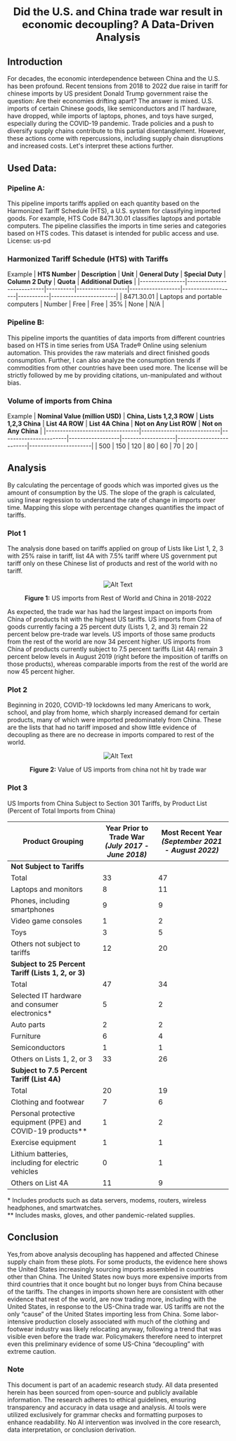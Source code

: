 <div style="text-align: center;">
    <h2 style="font-size: 24px;"><strong>Did the U.S. and China trade war result in economic decoupling? A Data-Driven Analysis</strong></h2>
</div>

## **Introduction**
For decades, the economic interdependence between China and the U.S. has been profound. Recent tensions from 2018 to 2022 due raise in tariff for chinese imports by US president Donald Trump government raise the question: Are their economies drifting apart? The answer is mixed. U.S. imports of certain Chinese goods, like semiconductors and IT hardware, have dropped, while imports of laptops, phones, and toys have surged, especially during the COVID-19 pandemic. Trade policies and a push to diversify supply chains contribute to this partial disentanglement. However, these actions come with repercussions, including supply chain disruptions and increased costs. Let's interpret these actions further.

## **Used Data**:
### **Pipeline A**:
This pipeline imports tariffs applied on each quantity based on the Harmonized Tariff Schedule (HTS), a U.S. system for classifying imported goods. For example, HTS Code 8471.30.01 classifies laptops and portable computers. The pipeline classifies the imports in time series and categories based on HTS codes. This dataset is intended for public access and use. License: us-pd  

### Harmonized Tariff Schedule (HTS) with Tariffs  
Example
| **HTS Number** | **Description**           | **Unit** | **General Duty** | **Special Duty** | **Column 2 Duty** | **Quota** | **Additional Duties** |
|----------------|---------------------------|----------|------------------|------------------|-------------------|-----------|-----------------------|
| 8471.30.01     | Laptops and portable computers | Number   | Free             | Free             | 35%               | None      | N/A                   |

### **Pipeline B**:
This pipeline imports the quantities of data imports from different countries based on HTS in time series from USA Trade® Online using selenium automation. This provides the raw materials and direct finished goods consumption. Further, I can also analyze the consumption trends if commodities from other countries have been used more. The license will be strictly followed by me by providing citations, un-manipulated and without bias.  
        

### Volume of imports from China
Example
| **Nominal Value (million USD)** | **China, Lists 1,2,3 ROW** | **Lists 1,2,3 China** | **List 4A ROW** | **List 4A China** | **Not on Any List ROW** | **Not on Any China** |
|---------------------------------|----------------------------|-----------------------|------------------|-------------------|-------------------------|----------------------|
| 500                             | 150                        | 120                   | 80               | 60                | 70                      | 20                   |

## **Analysis**
By calculating the percentage of goods which was imported gives us the amount of consumption by the US. The slope of the graph is calculated, using linear regression to understand the rate of change in imports over time. Mapping this slope with percentage changes quantifies the impact of tariffs.


### **Plot 1**
The analysis done based on tariffs applied on group of Lists like List 1, 2, 3 with 25% raise in tariff, list 4A with 7.5% tariff where US government put tariff only on these Chinese list of products and rest of the world with no tariff.
<div style="text-align: center;">
    <img src="./pic1.png" alt="Alt Text" title="Optional Title" style="width: auto; height: auto;">
    <p><strong>Figure 1:</strong> US imports from Rest of World and China in 2018-2022</p>
</div>
As expected, the trade war has had the largest impact on imports from China of products hit with the highest US tariffs. US imports from China of goods currently facing a 25 percent duty (Lists 1, 2, and 3) remain 22 percent below pre-trade war levels. US imports of those same products from the rest of the world are now 34 percent higher. US imports from China of products currently subject to 7.5 percent tariffs (List 4A) remain 3 percent below levels in August 2019 (right before the imposition of tariffs on those products), whereas comparable imports from the rest of the world are now 45 percent higher.

### **Plot 2**
Beginning in 2020, COVID-19 lockdowns led many Americans to work, school, and play from home, which sharply increased demand for certain products, many of which were imported predominately from China. These are the lists that had no tariff imposed and show little evidence of decoupling as there are no decrease in imports compared to rest of the world.
<div style="text-align: center;">
    <img src="./pic2.png" alt="Alt Text" title="Optional Title" style="width: auto; height: auto;">
    <p><strong>Figure 2:</strong> Value of US imports from china not hit by trade war</p>
</div>

### **Plot 3**
US Imports from China Subject to Section 301 Tariffs, by Product List (Percent of Total Imports from China)

| **Product Grouping** | **Year Prior to Trade War** *(July 2017 - June 2018)* | **Most Recent Year** *(September 2021 - August 2022)* |
|----------------------|-------------------------------------------------------|-------------------------------------------------------|
| **Not Subject to Tariffs** | | |
| Total | 33 | 47 |
| Laptops and monitors | 8 | 11 |
| Phones, including smartphones | 9 | 9 |
| Video game consoles | 1 | 2 |
| Toys | 3 | 5 |
| Others not subject to tariffs | 12 | 20 |
| **Subject to 25 Percent Tariff (Lists 1, 2, or 3)** | | |
| Total | 47 | 34 |
| Selected IT hardware and consumer electronics* | 5 | 2 |
| Auto parts | 2 | 2 |
| Furniture | 6 | 4 |
| Semiconductors | 1 | 1 |
| Others on Lists 1, 2, or 3 | 33 | 26 |
| **Subject to 7.5 Percent Tariff (List 4A)** | | |
| Total | 20 | 19 |
| Clothing and footwear | 7 | 6 |
| Personal protective equipment (PPE) and COVID-19 products** | 1 | 2 |
| Exercise equipment | 1 | 1 |
| Lithium batteries, including for electric vehicles | 0 | 1 |
| Others on List 4A | 11 | 9 |

\* Includes products such as data servers, modems, routers, wireless headphones, and smartwatches.  
\** Includes masks, gloves, and other pandemic-related supplies.

## **Conclusion**
Yes,from above analysis decoupling has happened and affected Chinese supply chain from these plots. For some products, the evidence here shows the United States increasingly sourcing imports assembled in countries other than China. The United States now buys more expensive imports from third countries that it once bought but no longer buys from China because of the tariffs. The changes in imports shown here are consistent with other evidence that rest of the world, are now trading more, including with the United States, in response to the US-China trade war.
US tariffs are not the only “cause” of the United States importing less from China. Some labor-intensive production closely associated with much of the clothing and footwear industry was likely relocating anyway, following a trend that was visible even before the trade war.
Policymakers therefore need to interpret even this preliminary evidence of some US-China “decoupling” with extreme caution.

### **Note**
This document is part of an academic research study. All data presented herein has been sourced from open-source and publicly available information. The research adheres to ethical guidelines, ensuring transparency and accuracy in data usage and analysis. AI tools were utilized exclusively for grammar checks and formatting purposes to enhance readability. No AI intervention was involved in the core research, data interpretation, or conclusion derivation.
